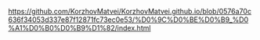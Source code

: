 https://github.com/KorzhovMatvei/KorzhovMatvei.github.io/blob/0576a70c636f34053d337e87f12871fc73ec0e53/%D0%9C%D0%BE%D0%B9_%D0%A1%D0%B0%D0%B9%D1%82/index.html
